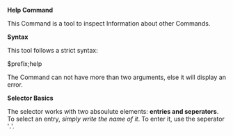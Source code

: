 **Help Command**

This Command is a tool to inspect Information about other Commands.

**Syntax**

This tool follows a strict syntax:

$prefix;help <selector>

The Command can not have more than two arguments, else it will display an error.

**Selector Basics**

The selector works with two absoulute elements: **entries and seperators**.
To select an entry, *simply write the name of it*.
To enter it, use the seperator '**.**'.